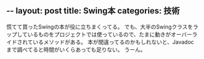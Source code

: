 --
layout: post
title: Swing本
categories: 技術
--

慌てて買ったSwingの本が役に立ちまくってる。
でも、大半のSwingクラスをラップしているものをプロジェクトでは使っているので、たまに動きがオーバーライドされているメソッドがある。
本が間違ってるのかもしれないと、Javadocまで調べてると時間がいくらあっても足りない。
うーん。
